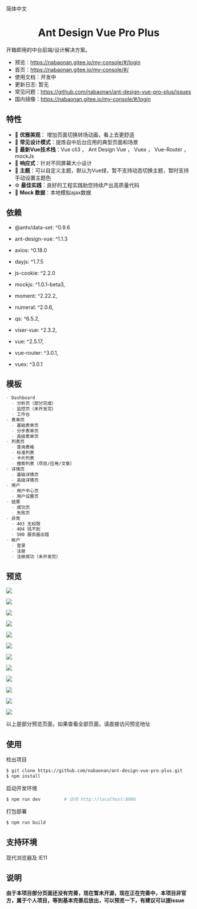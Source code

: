  简体中文 

<h1 align="center">Ant Design Vue Pro Plus</h1>


开箱即用的中台前端/设计解决方案。

- 预览：https://nabaonan.gitee.io/my-console/#/login
- 首页：https://nabaonan.gitee.io/my-console/#/
- 使用文档：开发中
- 更新日志: 暂无
- 常见问题：https://github.com/nabaonan/ant-design-vue-pro-plus/issues
- 国内镜像：https://nabaonan.gitee.io/my-console/#/login

## 特性

- :gem: **优雅美观**： 增加页面切换转场动画，看上去更舒适
- :triangular_ruler: **常见设计模式**：提炼自中后台应用的典型页面和场景
- :rocket: **最新Vue技术栈**：Vue cli3 ， Ant Design Vue ， Vuex ， Vue-Router ，mockJs
- :iphone: **响应式**：针对不同屏幕大小设计
- :art: **主题**：可以自定义主题，默认为Vue绿，暂不支持动态切换主题，暂时支持手动设置主题色
- :gear: **最佳实践**：良好的工程实践助您持续产出高质量代码
- :1234: **Mock 数据**：本地模拟ajax数据

## 依赖

- @antv/data-set: ^0.9.6

- ant-design-vue: ^1.1.3

- axios: ^0.18.0

- dayjs: ^1.7.5

- js-cookie: ^2.2.0

- mockjs: ^1.0.1-beta3,

- moment: ^2.22.2,

- numeral: ^2.0.6,

- qs: ^6.5.2,

- viser-vue: ^2.3.2,

- vue: ^2.5.17,

- vue-router: ^3.0.1,

- vuex: ^3.0.1


## 模板

```markdown
- Dashboard
  - 分析页（部分完成）
  - 监控页（未开发完）
  - 工作台
- 表单页
  - 基础表单页
  - 分步表单页
  - 高级表单页
- 列表页
  - 查询表格
  - 标准列表
  - 卡片列表
  - 搜索列表（项目/应用/文章）
- 详情页
  - 基础详情页
  - 高级详情页
- 用户
  - 用户中心页
  - 用户设置页
- 结果
  - 成功页
  - 失败页
- 异常
  - 403 无权限
  - 404 找不到
  - 500 服务器出错
- 帐户
  - 登录
  - 注册
  - 注册成功（未开发完）
```

## 预览

![](D:\develop\workspace\git\my-project\ant-design-vue-pro-plus\doc-images\login.png)

![](D:\develop\workspace\git\my-project\ant-design-vue-pro-plus\doc-images\registe.png)

![](D:\develop\workspace\git\my-project\ant-design-vue-pro-plus\doc-images\analysis.png)

![](D:\develop\workspace\git\my-project\ant-design-vue-pro-plus\doc-images\workplace.png)

![](D:\develop\workspace\git\my-project\ant-design-vue-pro-plus\doc-images\step-form.png)

![](D:\develop\workspace\git\my-project\ant-design-vue-pro-plus\doc-images\list-article.png)

![](D:\develop\workspace\git\my-project\ant-design-vue-pro-plus\doc-images\list-project.png)

![](D:\develop\workspace\git\my-project\ant-design-vue-pro-plus\doc-images\list-app.png)

![](D:\develop\workspace\git\my-project\ant-design-vue-pro-plus\doc-images\exception-403.png)

![](D:\develop\workspace\git\my-project\ant-design-vue-pro-plus\doc-images\account-center.png)

![](D:\develop\workspace\git\my-project\ant-design-vue-pro-plus\doc-images\account-setting.png)

![](D:\develop\workspace\git\my-project\ant-design-vue-pro-plus\doc-images\result-success.png)

以上是部分预览页面，如果查看全部页面，请直接访问预览地址

## 使用

检出项目

```bash
$ git clone https://github.com/nabaonan/ant-design-vue-pro-plus.git
$ npm install 
```

启动开发环境

```bash
$ npm run dev         # 访问 http://localhost:8086
```

打包部署

```bash
$ npm run build
```

## 支持环境

现代浏览器及 IE11

## 说明

**由于本项目部分页面还没有完善，现在暂未开源，现在正在完善中，本项目非官方，属于个人项目，等到基本完善后放出，可以预览一下，有建议可以提issue**